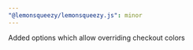 ```yaml
---
"@lemonsqueezy/lemonsqueezy.js": minor
---
```


Added options which allow overriding checkout colors
